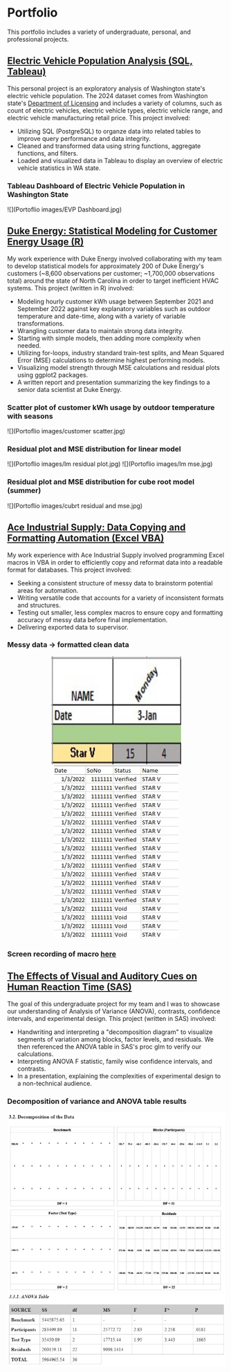 # Portfolio
This portfolio includes a variety of undergraduate, personal, and professional projects.

## [Electric Vehicle Population Analysis (SQL, Tableau)](https://github.com/ddemo829/Electric-Vehicle-Population-Analysis-SQL-Tableau-)
This personal project is an exploratory analysis of Washington state's electric vehicle population. The 2024 dataset comes from Washington state's [Department of Licensing](https://data.wa.gov/Transportation/Electric-Vehicle-Population-Data/f6w7-q2d2/about_data) and includes a variety of columns, such as count of electric vehicles, electric vehicle types, electric vehicle range, and electric vehicle manufacturing retail price. This project involved:

* Utilizing SQL (PostgreSQL) to organze data into related tables to improve query performance and data integrity.
* Cleaned and transformed data using string functions, aggregate functions, and filters.
* Loaded and visualized data in Tableau to display an overview of electric vehicle statistics in WA state.

### Tableau Dashboard of Electric Vehicle Population in Washington State
![](Portoflio images/EVP Dashboard.jpg)

## [Duke Energy: Statistical Modeling for Customer Energy Usage (R)](https://github.com/ddemo829/Duke-Energy-Statistical-Modeling-R)
My work experience with Duke Energy involved collaborating with my team to develop statistical models for approximately 200 of Duke Energy's customers (~8,600 observations per customer; ~1,700,000 observations total) around the state of North Carolina in order to target inefficient HVAC systems. This project (written in R) involved:

* Modeling hourly customer kWh usage between September 2021 and September 2022 against key explanatory variables such as outdoor temperature and date-time, along with a variety of variable transformations.
* Wrangling customer data to maintain strong data integrity.
* Starting with simple models, then adding more complexity when needed.
* Utilizing for-loops, industry standard train-test splits, and Mean Squared Error (MSE) calculations to determine highest performing models.
* Visualizing model strength through MSE calculations and residual plots using ggplot2 packages.
* A written report and presentation summarizing the key findings to a senior data scientist at Duke Energy.

### Scatter plot of customer kWh usage by outdoor temperature with seasons
![](Portoflio images/customer scatter.jpg)

### Residual plot and MSE distribution for linear model
![](Portoflio images/lm residual plot.jpg) ![](Portoflio images/lm mse.jpg)

### Residual plot and MSE distribution for cube root model (summer)
![](Portoflio images/cubrt residual and mse.jpg)

## [Ace Industrial Supply: Data Copying and Formatting Automation (Excel VBA)](https://github.com/ddemo829/Ace-Industrial-Supply-Data-Automation-VBA)
My work experience with Ace Industrial Supply involved programming Excel macros in VBA in order to efficiently copy and reformat data into a readable format for databases. This project involved:

* Seeking a consistent structure of messy data to brainstorm potential areas for automation.
* Writing versatile code that accounts for a variety of inconsistent formats and structures.
* Testing out smaller, less complex macros to ensure copy and formatting accuracy of messy data before final implementation.
* Delivering exported data to supervisor.

### Messy data → formatted clean data
<p align="center">
 <img src="Portoflio images/ACE messy data.jpg" width="300" Height="250"> 
 <img src="Portoflio images/ACE clean data.jpg">
</p>  

### Screen recording of macro [here](https://youtu.be/yYXebG6os84)


## [The Effects of Visual and Auditory Cues on Human Reaction Time (SAS)](https://github.com/ddemo829/The-Effects-of-Visual-and-Auditory-Cues-on-Human-Reaction-Time-SAS)
The goal of this undergraduate project for my team and I was to showcase our understanding of Analysis of Variance (ANOVA), contrasts, confidence intervals, and experimental design. This project (written in SAS) involved:

* Handwriting and interpreting a "decomposition diagram" to visualize segments of variation among blocks, factor levels, and residuals. We then referenced the ANOVA table in SAS's proc glm to verify our calculations.
* Interpreting ANOVA F statistic, family wise confidence intervals, and contrasts.
* In a presentation, explaining the complexities of experimental design to a non-technical audience.

### Decomposition of variance and ANOVA table results
<p align="center">
 <img src="Portoflio images/STS3250 decomp.jpg"> 
 <img src="Portoflio images/STS3250 Anova table.jpg">
</p>  

